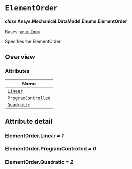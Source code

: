 # `ElementOrder`

<a id="ansys.mechanical.stubs.v242.Ansys.Mechanical.DataModel.Enums.ElementOrder"></a>

#### *class* Ansys.Mechanical.DataModel.Enums.ElementOrder

Bases: [`enum.Enum`](https://docs.python.org/3/library/enum.html#enum.Enum)

Specifies the ElementOrder.

<!-- !! processed by numpydoc !! -->

<a id="overview"></a>

## Overview

### Attributes

| Name |
| ---------------------------------------------------------------------------------------------------------------------------- |
| [`Linear`](#ElementOrder.Linear) |
| [`ProgramControlled`](#ElementOrder.ProgramControlled) |
| [`Quadratic`](#ElementOrder.Quadratic) |

<a id="attribute-detail"></a>

## Attribute detail

<a id="ElementOrder.Linear"></a>

### ElementOrder.Linear *= 1*

<a id="ElementOrder.ProgramControlled"></a>

### ElementOrder.ProgramControlled *= 0*

<a id="ElementOrder.Quadratic"></a>

### ElementOrder.Quadratic *= 2*


